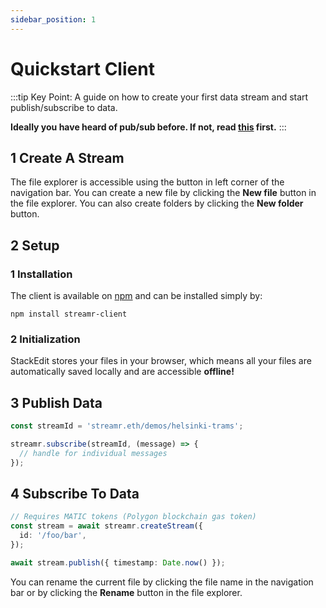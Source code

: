 ```yaml
---
sidebar_position: 1
---
```


# Quickstart Client

:::tip Key Point:
A guide on how to create your first data stream and start publish/subscribe to data.

**Ideally you have heard of pub/sub before. If not, read [this](./main-concepts/pub-sub.md) first.**
:::

## 1 Create A Stream

The file explorer is accessible using the button in left corner of the navigation bar. You can create a new file by clicking the **New file** button in the file explorer. You can also create folders by clicking the **New folder** button.

## 2 Setup

### 1 Installation

The client is available on [npm](https://www.npmjs.com/package/streamr-client) and can be installed simply by:

```
npm install streamr-client
```

### 2 Initialization

StackEdit stores your files in your browser, which means all your files are automatically saved locally and are accessible **offline!**

## 3 Publish Data

```ts
const streamId = 'streamr.eth/demos/helsinki-trams';

streamr.subscribe(streamId, (message) => {
  // handle for individual messages
});
```

## 4 Subscribe To Data

```ts
// Requires MATIC tokens (Polygon blockchain gas token)
const stream = await streamr.createStream({
  id: '/foo/bar',
});

await stream.publish({ timestamp: Date.now() });
```

You can rename the current file by clicking the file name in the navigation bar or by clicking the **Rename** button in the file explorer.
